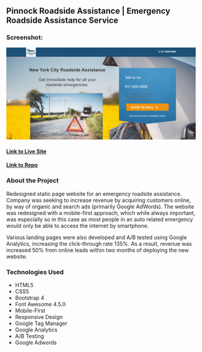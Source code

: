 ## Pinnock Roadside Assistance | Emergency Roadside Assistance Service



### Screenshot:
  ![Screenshot](public/images/homepage.png)
  
#### [Link to Live Site](http://pinnock-roadside.epizy.com/)  
#### [Link to Repo](https://github.com/Arathurs/Roadside_Assistance_Site.git)  

### About the Project

Redesigned static page website for an emergency roadsite assistance. Company was seeking to increase revenue by acquiring customers online, by way of organic and search ads (primarily Google AdWords). The website was redesigned with a mobile-first approach, which while always important, was especially so in this case as most people in an auto related emergency would only be able to access the internet by smartphone.

Various landing pages were also developed and A/B tested using Google Analytics, increasing the click-through rate 135%. As a result, revenue was increased 50% from online leads within two months of deploying the new website.


### Technologies Used
- HTML5
- CSS5
- Bootstrap 4
- Font Awesome 4.5.0
- Mobile-First
- Responsive Design
- Google Tag Manager
- Google Analytics
- A/B Testing
- Google Adwords